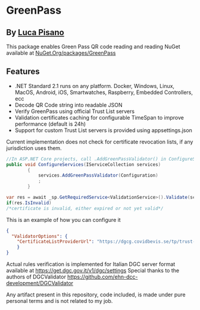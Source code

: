 # GreenPass
## By [Luca Pisano](https://lucapisano.it)

This package enables Green Pass QR code reading and reading
NuGet available at [NuGet.Org/packages/GreenPass](https://www.nuget.org/packages/GreenPass)
## Features

- .NET Standard 2.1 runs on any platform. Docker, Windows, Linux, MacOS, Android, iOS, Smartwatches, Raspberry, Embedded Controllers, ecc
- Decode QR Code string into readable JSON
- Verify GreenPass using official Trust List servers
- Validation certificates caching for configurable TimeSpan to improve performance (default is 24h)
- Support for custom Trust List servers is provided using appsettings.json

Current implementation does not check for certificate revocation lists, if any jurisdiction uses them.

```csharp
//In ASP.NET Core projects, call .AddGreenPassValidator() in ConfigureServices() method
public void ConfigureServices(IServiceCollection services)
        {
            services.AddGreenPassValidator(Configuration)
            ;            
        }
```
```csharp
var res = await _sp.GetRequiredService<ValidationService>().Validate(scanResult);
if(res.IsInvalid)
/*certificate is invalid, either expired or not yet valid*/
```
This is an example of how you can configure it
```json
{
  "ValidatorOptions": {
    "CertificateListProviderUrl": "https://dgcg.covidbevis.se/tp/trust-list"    
    }
}
```
Actual rules verification is implemented for Italian DGC server format available at https://get.dgc.gov.it/v1/dgc/settings
Special thanks to the authors of DGCValidator https://github.com/ehn-dcc-development/DGCValidator

Any artifact present in this repository, code included, is made under pure personal terms and is not related to my job.